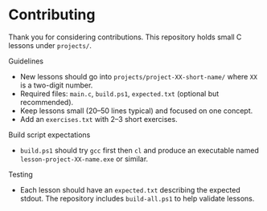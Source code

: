 # Contributing

Thank you for considering contributions. This repository holds small C lessons under `projects/`.

Guidelines
- New lessons should go into `projects/project-XX-short-name/` where `XX` is a two-digit number.
- Required files: `main.c`, `build.ps1`, `expected.txt` (optional but recommended).
- Keep lessons small (20–50 lines typical) and focused on one concept.
- Add an `exercises.txt` with 2–3 short exercises.

Build script expectations
- `build.ps1` should try `gcc` first then `cl` and produce an executable named `lesson-project-XX-name.exe` or similar.

Testing
- Each lesson should have an `expected.txt` describing the expected stdout. The repository includes `build-all.ps1` to help validate lessons.
